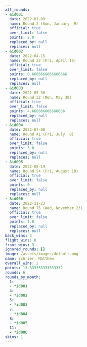 ```yaml
---
all_rounds:
- &id001
  date: 2022-01-09
  name: Round 2 (Sun, January  9)
  official: true
  over_limit: false
  points: 2.0
  replaced_by: null
  replaces: null
- &id002
  date: 2022-04-15
  name: Round 22 (Fri, April 15)
  official: true
  over_limit: false
  points: 0.6666666666666666
  replaced_by: null
  replaces: null
- &id003
  date: 2022-05-30
  name: Round 32 (Mon, May 30)
  official: true
  over_limit: false
  points: 4.666666666666666
  replaced_by: null
  replaces: null
- &id004
  date: 2022-07-08
  name: Round 41 (Fri, July  8)
  official: true
  over_limit: false
  points: 5.0
  replaced_by: null
  replaces: null
- &id005
  date: 2022-08-19
  name: Round 54 (Fri, August 19)
  official: true
  over_limit: false
  points: 0
  replaced_by: null
  replaces: null
- &id006
  date: 2022-11-23
  name: Round 75 (Wed, November 23)
  official: true
  over_limit: false
  points: 1.0
  replaced_by: null
  replaces: null
back_wins: 3
flight_wins: 0
front_wins: 3
ignored_rounds: []
image: /assets/images/default.png
name: Schrier, Matthew
overall_wins: 2
points: 13.333333333333332
rounds: 6
rounds_by_month:
  1:
  - *id001
  4:
  - *id002
  5:
  - *id003
  7:
  - *id004
  8:
  - *id005
  11:
  - *id006
skins: 1
---
```


